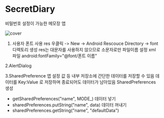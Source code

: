 # SecretDiary
비밀번호 설정이 가능한 메모장 앱

![cover](https://user-images.githubusercontent.com/89306567/148688482-2e12c484-e1e7-422d-bb7b-48e018d8f8ec.png)

1. 사용자 폰트 사용
res 우클릭  -> New -> Android Rescouce Directory -> font 디렉토리 생성
res는 대문자를 사용하지 않으므로 소문자로만 파일이름 설정
xml 파일 android:fontFamily="@font/폰트 이름"

2.AlertDialog

3.SharedPreference
앱 설정 값 등 내부 저장소에 간단한 데이터를 저장할 수 있음
데이터를 Key:Value 로 저장하며 종료되어도 데이터가 남아있음
SharedPreferences 생성
- getSharedPreferences("name", MODE_)
데이터 넣기
- sharedPreferences.putString("name", data)
데이터 꺼내기
- sharedPreferences.getString("name", "defaultData")
